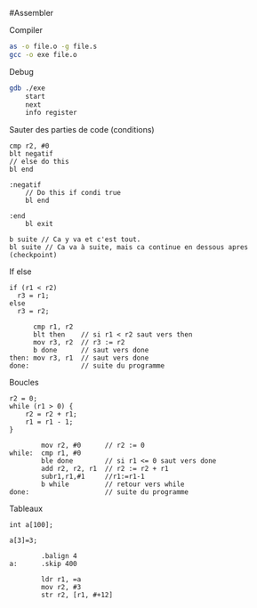 #Assembler 

Compiler 
```bash
as -o file.o -g file.s
gcc -o exe file.o
```

Debug
```bash
gdb ./exe 
    start
    next
    info register
```

Sauter des parties de code (conditions)
```
cmp r2, #0
blt negatif
// else do this
bl end

:negatif
    // Do this if condi true
    bl end

:end
    bl exit
```

```
b suite // Ca y va et c'est tout. 
bl suite // Ca va à suite, mais ca continue en dessous apres (checkpoint)
```


If else 
```shell script
if (r1 < r2)
  r3 = r1;
else
  r3 = r2;
```

```
      cmp r1, r2
      blt then    // si r1 < r2 saut vers then
      mov r3, r2  // r3 := r2
      b done      // saut vers done
then: mov r3, r1  // saut vers done
done:             // suite du programme
```

Boucles 
```shell script
r2 = 0;
while (r1 > 0) {
    r2 = r2 + r1;
    r1 = r1 - 1; 
}
```

```
        mov r2, #0      // r2 := 0
while:  cmp r1, #0
        ble done        // si r1 <= 0 saut vers done
        add r2, r2, r1  // r2 := r2 + r1
        subr1,r1,#1     //r1:=r1-1
        b while         // retour vers while
done:                   // suite du programme
```

Tableaux 
```shell script
int a[100];

a[3]=3;
```

```
        .balign 4
a:      .skip 400

        ldr r1, =a
        mov r2, #3
        str r2, [r1, #+12]
```

